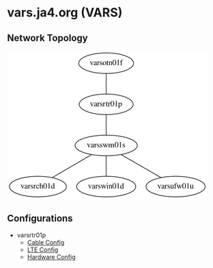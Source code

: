 # vars.ja4.org (VARS)

## Network Topology

![Network Topology](network.png)

## Configurations

* varsrtr01p
    * [Cable Config](configuration.fiber.nix)
    * [LTE Config](configuration.lte.nix)
    * [Hardware Config](hardware-configuration.nix)